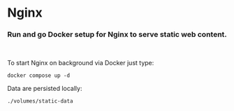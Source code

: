 # Nginx
### Run and go Docker setup for Nginx to serve static web content.

<br />

To start Nginx on background via Docker just type:
```
docker compose up -d
```

Data are persisted locally:
```
./volumes/static-data
```